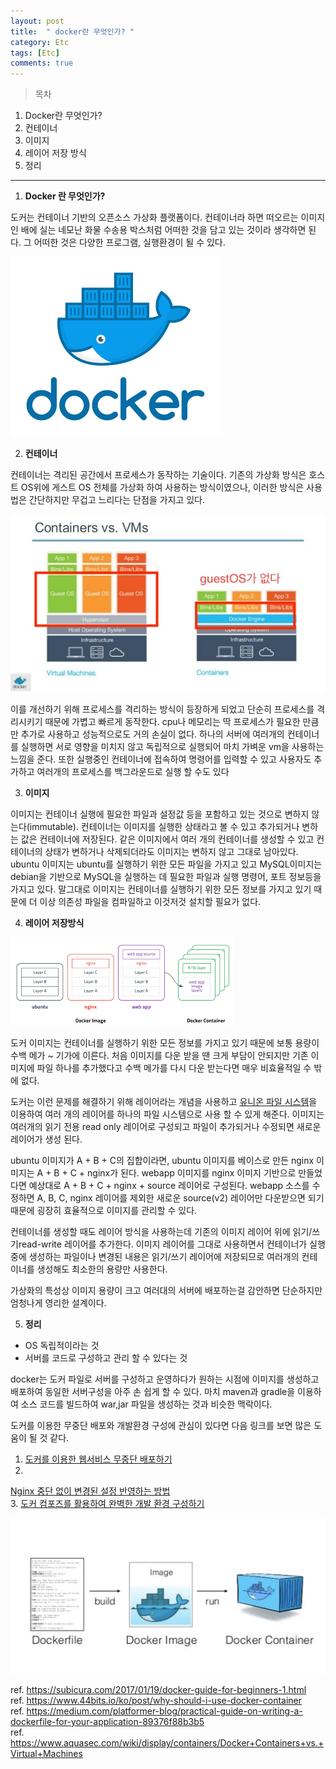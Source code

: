 ```yaml
---
layout: post
title:  " docker란 무엇인가? "
category: Etc
tags: [Etc]
comments: true
---
```


> 목차

1. Docker란 무엇인가?
2. 컨테이너
3. 이미지
4. 레이어 저장 방식
5. 정리
---
1. **Docker 란 무엇인가?**

도커는 컨테이너 기반의 오픈소스 가상화 플랫폼이다.
컨테이너라 하면 떠오르는 이미지인 배에 실는 네모난 화물 수송용 박스처럼 어떠한 것을 담고 있는 것이라 생각하면 된다.
그 어떠한 것은 다양한 프로그램, 실행환경이 될 수 있다.

<img src="/assets/post-img/etc/logo.png">


2. **컨테이너**

컨테이너는 격리된 공간에서 프로세스가 동작하는 기술이다.
기존의 가상화 방식은 호스트 OS위에 게스트 OS 전체를 가상화 하여 사용하는 방식이였으나,
이러한 방식은 사용법은 간단하지만 무겁고 느리다는 단점을 가지고 있다.

<img src="/assets/post-img/etc/docker1.jpg">

이를 개선하기 위해 프로세스를 격리하는 방식이 등장하게 되었고 단순히 프로세스를 격리시키기 때문에
가볍고 빠르게 동작한다. cpu나 메모리는 딱 프로세스가 필요한 만큼만 추가로 사용하고 성능적으로도 거의 손실이 없다.
하나의 서버에 여러개의 컨테이너를 실행하면 서로 영향을 미치지 않고 독립적으로 실행되어 마치 가벼운 vm을 사용하는 느낌을 준다. 
또한 실행중인 컨테이너에 접속하여 명령어를 입력할 수 있고 사용자도 추가하고 여러개의 프로세스를 백그라운드로 실행 할 수도 있다



3. **이미지**

이미지는 컨테이너 실행에 필요한 파일과 설정값 등을 포함하고 있는 것으로 변하지 않는다(immutable). 컨테이너는 이미지를 실행한 상태라고 볼 수 있고 추가되거나 변하는 값은 컨테이너에 저장된다.
같은 이미지에서 여러 개의 컨테이너를 생성할 수 있고 컨테이너의 상태가 변하거나 삭제되더라도 이미지는 변하지 않고 그대로 남아있다.
ubuntu 이미지는 ubuntu를 실행하기 위한 모든 파일을 가지고 있고 MySQL이미지는 debian을 기반으로 MySQL을 실행하는 데 필요한 파일과 실행 명령어, 포트 정보등을 가지고 있다.
말그대로 이미지는 컨테이너를 실행하기 위한 모든 정보를 가지고 있기 때문에 더 이상 의존성 파일을 컴파일하고 이것저것 설치할 필요가 없다.




4. **레이어 저장방식**

<img src="/assets/post-img/etc/layer.png">

도커 이미지는 컨테이너를 실행하기 위한 모든 정보를 가지고 있기 때문에 보통 용량이 수백 메가 ~ 기가에 이른다. 처음 이미지를 다운 받을 땐 크게 부담이 안되지만 기존 이미지에 파일 하나를 추가했다고
수백 메가를 다시 다운 받는다면 매우 비효율적일 수 밖에 없다.

도커는 이런 문제를 해결하기 위해 레이어라는 개념을 사용하고 <a href="https://www.joinc.co.kr/w/man/12/docker/storage">유니온 파일 시스템</a>을 이용하여 여러 개의 레이어를 하나의 파일 시스템으로 사용 할 수 있게 해준다. 이미지는 여러개의 읽기 전용 read only 레이어로 구성되고 파일이 추가되거나 수정되면 새로운 레이어가 생성 된다.

ubuntu 이미지가 A + B + C의 집합이라면, ubuntu 이미지를 베이스로 만든 nginx 이미지는 A + B + C + nginx가 된다. webapp 이미지를 nginx 이미지 기반으로 만들었다면 예상대로 A + B + C + nginx + source 레이어로 구성된다. webapp 소스를 수정하면 A, B, C, nginx 레이어를 제외한 새로운 source(v2) 레이어만 다운받으면 되기 때문에 굉장히 효율적으로 이미지를 관리할 수 있다.

컨테이너를 생성할 때도 레이어 방식을 사용하는데 기존의 이미지 레이어 위에 읽기/쓰기read-write 레이어를 추가한다. 이미지 레이어를 그대로 사용하면서 컨테이너가 실행중에 생성하는 파일이나 변경된 내용은 읽기/쓰기 레이어에 저장되므로 여러개의 컨테이너를 생성해도 최소한의 용량만 사용한다.

가상화의 특성상 이미지 용량이 크고 여러대의 서버에 배포하는걸 감안하면 단순하지만 엄청나게 영리한 설계이다.

5. **정리**

- OS 독립적이라는 것
- 서버를 코드로 구성하고 관리 할 수 있다는 것

docker는 도커 파일로 서버를 구성하고 운영하다가
원하는 시점에 이미지를 생성하고 배포하여 동일한 서버구성을 아주 손 쉽게 할 수 있다. 
마치 maven과 gradle을 이용하여 소스 코드를 빌드하여 war,jar 파일을 생성하는 것과 비슷한 맥락이다.

도커를 이용한 무중단 배포와 개발환경 구성에 관심이 있다면 다음 링크를 보면 많은 도움이 될 것 같다.
1.  <a href="https://subicura.com/2016/06/07/zero-downtime-docker-deployment.html">도커를 이용한 웹서비스 무중단 배포하기</a> <br>
2. <a href="https://medium.com/sjk5766/nginx-%EC%A4%91%EB%8B%A8-%EC%97%86%EC%9D%B4-%EB%B3%80%EA%B2%BD%EB%90%9C-%EC%84%A4%EC%A0%95-%EB%B0%98%EC%98%81%ED%95%98%EB%8A%94-%EB%B0%A9%EB%B2%95-b0cc36a5fe59">
Nginx 중단 없이 변경된 설정 반영하는 방법</a> <br>
3. <a href="https://www.44bits.io/ko/post/almost-perfect-development-environment-with-docker-and-docker-compose"> 도커 컴포즈를 활용하여 완벽한 개발 환경 구성하기</a><br>



<img src="/assets/post-img/etc/docker2.png">

ref. <a href="https://subicura.com/2017/01/19/docker-guide-for-beginners-1.html">https://subicura.com/2017/01/19/docker-guide-for-beginners-1.html</a><br>
ref. <a href="https://www.44bits.io/ko/post/why-should-i-use-docker-container">https://www.44bits.io/ko/post/why-should-i-use-docker-container</a> <br>
ref. <a href="https://medium.com/platformer-blog/practical-guide-on-writing-a-dockerfile-for-your-application-89376f88b3b5">https://medium.com/platformer-blog/practical-guide-on-writing-a-dockerfile-for-your-application-89376f88b3b5</a><br>
ref. <a href="https://www.aquasec.com/wiki/display/containers/Docker+Containers+vs.+Virtual+Machines">https://www.aquasec.com/wiki/display/containers/Docker+Containers+vs.+Virtual+Machines</a> <br>
